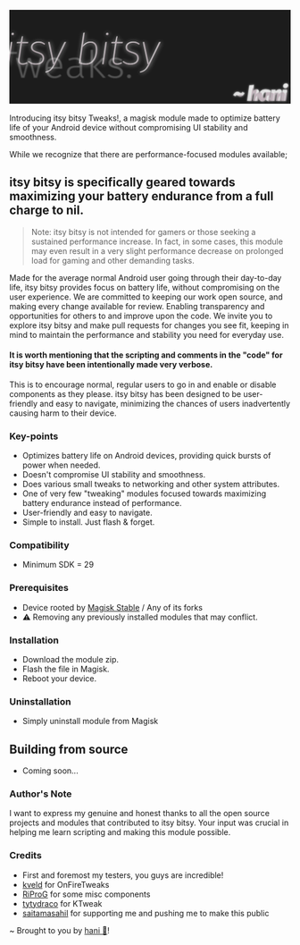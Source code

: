 ![Header Image](https://raw.githubusercontent.com/itsHanibee/itsybitsySource/master/media/itsybitsyBanner.jpg)

Introducing itsy bitsy Tweaks!, a magisk module made to optimize battery life of your Android device without compromising UI stability and smoothness. 

While we recognize that there are performance-focused modules available;
## itsy bitsy is specifically geared towards maximizing your battery endurance from a full charge to nil.

> Note: itsy bitsy is not intended for gamers or those seeking a sustained performance increase. In fact, in some cases, this module may even result in a very slight performance decrease on prolonged load for gaming and other demanding tasks.

Made for the average normal Android user going through their day-to-day life, itsy bitsy provides focus on battery life, without compromising on the user experience. We are committed to keeping our work open source, and making every change available for review. Enabling transparency and opportunities for others to and improve upon the code. We invite you to explore itsy bitsy and make pull requests for changes you see fit, keeping in mind to maintain the performance and stability you need for everyday use.

#### It is worth mentioning that the scripting and comments in the "code" for itsy bitsy have been intentionally made very verbose.

This is to encourage normal, regular users to go in and enable or disable components as they please. itsy bitsy has been designed to be user-friendly and easy to navigate, minimizing the chances of users inadvertently causing harm to their device.

### Key-points
- Optimizes battery life on Android devices, providing quick bursts of power when needed.
- Doesn't compromise UI stability and smoothness.
- Does various small tweaks to networking and other system attributes.
- One of very few "tweaking" modules focused towards maximizing battery endurance instead of performance.
- User-friendly and easy to navigate.
- Simple to install. Just flash & forget.

### Compatibility
- Minimum SDK = 29

### Prerequisites
- Device rooted by [Magisk Stable](https://github.com/topjohnwu/Magisk/releases/latest) / Any of its forks
- ⚠️ Removing any previously installed modules that may conflict.

### Installation
- Download the module zip.
- Flash the file in Magisk.
- Reboot your device.

### Uninstallation
- Simply uninstall module from Magisk

## Building from source
- Coming soon...

### Author's Note
I want to express my genuine and honest thanks to all the open source projects and modules that contributed to itsy bitsy. Your input was crucial in helping me learn scripting and making this module possible.

### Credits
- First and foremost my testers, you guys are incredible!
- [kveld](https://t.me/nonosvaimos) for OnFireTweaks
- [RiProG](https://t.me/RiOpSo) for some misc components
- [tytydraco](https://t.me/tytydraco) for KTweak
- [saitamasahil](https://github.com/saitamasahil) for supporting me and pushing me to make this public

~ Brought to you by [hani 🤍](https://github.com/itsHanibee)!
